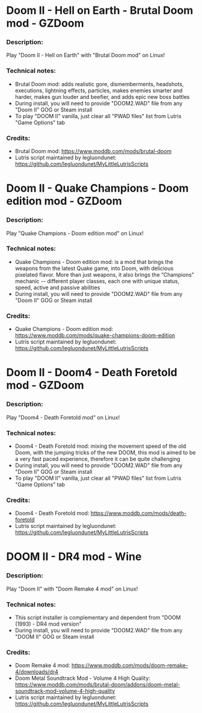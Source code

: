 # Doom II - Hell on Earth - Brutal Doom mod - GZDoom
### Description:
Play "Doom II - Hell on Earth" with "Brutal Doom mod" on Linux!
### Technical notes:
- Brutal Doom mod:  adds realistic gore, dismemberments, headshots, executions, lightning effects, particles, makes enemies smarter and harder, makes gun louder and beefier, and adds epic new boss battles
- During install, you will need to provide "DOOM2.WAD" file from any "Doom II" GOG or Steam install
- To play "DOOM II" vanilla, just clear all "PWAD files" list from Lutris "Game Options" tab
### Credits:
- Brutal Doom mod: https://www.moddb.com/mods/brutal-doom
- Lutris script maintained by legluondunet: https://github.com/legluondunet/MyLittleLutrisScripts


# Doom II - Quake Champions - Doom edition mod - GZDoom
### Description:
Play "Quake Champions - Doom edition mod"  on Linux!
### Technical notes:
- Quake Champions - Doom edition mod: is a mod that brings the weapons from the latest Quake game, into Doom, with delicious pixelated flavor. More than just weapons, it also brings the “Champions” mechanic -- different player classes, each one with unique status, speed, active and passive abilities
- During install, you will need to provide "DOOM2.WAD" file from any "Doom II" GOG or Steam install
### Credits:
- Quake Champions - Doom edition mod: https://www.moddb.com/mods/quake-champions-doom-edition
- Lutris script maintained by legluondunet: https://github.com/legluondunet/MyLittleLutrisScripts


# Doom II - Doom4 - Death Foretold mod - GZDoom
### Description:
Play "Doom4 - Death Foretold mod" on Linux!
### Technical notes:
- Doom4 - Death Foretold mod: mixing the movement speed of the old Doom, with the jumping tricks of the new DOOM, this mod is aimed to be a very fast paced experience, therefore it can be quite challenging
- During install, you will need to provide "DOOM2.WAD" file from any "Doom II" GOG or Steam install
- To play "DOOM II" vanilla, just clear all "PWAD files" list from Lutris "Game Options" tab
### Credits:
- Doom4 - Death Foretold mod: https://www.moddb.com/mods/death-foretold
- Lutris script maintained by legluondunet: https://github.com/legluondunet/MyLittleLutrisScripts


# DOOM II - DR4 mod - Wine
### Description:
Play "Doom II" with "Doom Remake 4 mod" on Linux!
### Technical notes:
- This script installer is complementary and dependent from "DOOM (1993) - DR4 mod version"
- During install, you will need to provide "DOOM2.WAD" file from any "DOOM II" GOG or Steam install
### Credits:
- Doom Remake 4 mod: https://www.moddb.com/mods/doom-remake-4/downloads/dr4
- Doom Metal Soundtrack Mod - Volume 4 High Quality: https://www.moddb.com/mods/brutal-doom/addons/doom-metal-soundtrack-mod-volume-4-high-quality
- Lutris script maintained by legluondunet: https://github.com/legluondunet/MyLittleLutrisScripts
